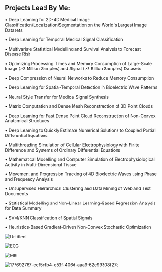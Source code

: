 ## Projects Lead By Me:

•	Deep Learning for 2D-4D Medical Image Classification/Localization/Segmentation on the World's Largest Image Datasets

•	Deep Learning for Temporal Medical Signal Classification

•	Multivariate Statistical Modelling and Survival Analysis to Forecast Disease Risk

•	Optimizing Processing Times and Memory Consumption of Large-Scale Image (>2 Million Samples) and Signal (>2 Billion Samples) Datasets

•	Deep Compression of Neural Networks to Reduce Memory Consumption

•	Deep Learning for Spatial-Temporal Detection in Bioelectric Wave Patterns

•	Neural Style Transfer for Medical Signal Synthesis

•	Matrix Computation and Dense Mesh Reconstruction of 3D Point Clouds

•	Deep Learning for Fast Dense Point Cloud Reconstruction of Non-Convex Anatomical Structures

•	Deep Learning to Quickly Estimate Numerical Solutions to Coupled Partial Differential Equations

•	Multithreading Simulation of Cellular Electrophysiology with Finite Difference and Systems of Ordinary Differential Equations

•	Mathematical Modelling and Computer Simulation of Electrophysiological Activity in Multi-Dimensional Tissue

•	Movement and Progression Tracking of 4D Bioelectric Waves using Phase and Frequency Analysis

•	Unsupervised Hierarchical Clustering and Data Mining of Web and Text Documents

•	Statistical Modelling and Non-Linear Learning-Based Regression Analysis for Data Summary

•	SVM/KNN Classification of Spatial Signals

•	Heuristics-Based Gradient-Driven Non-Convex Stochastic Optimization


![Untitled](https://user-images.githubusercontent.com/29684281/177953243-ce2aa807-e5f8-4e35-be15-0ea5d35e8642.png)
 
 
 
![ECG](https://user-images.githubusercontent.com/29684281/177692165-cdd8e43d-3228-4a3c-8d9c-9d0222fe3365.png)
 
 
 
![MRI](https://user-images.githubusercontent.com/29684281/177692548-36d8e68d-fa8d-4297-862f-d038a76f5c2c.png)
 
 
 
![177692767-eef5cfb4-e53f-406d-aaa9-62e99308f27c](https://user-images.githubusercontent.com/29684281/177692892-f2ed0473-e564-468c-b2c3-3d6773db98cd.png)
